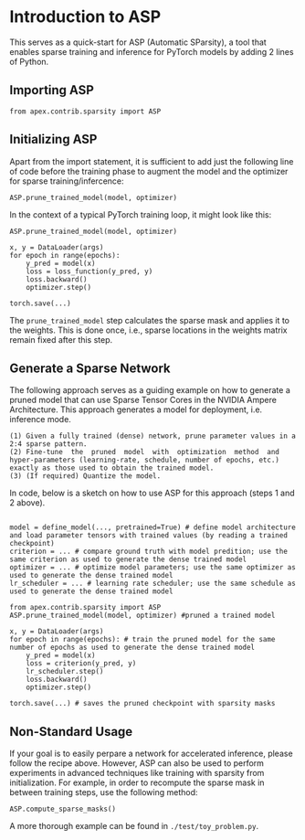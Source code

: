# Introduction to ASP

This serves as a quick-start for ASP (Automatic SParsity), a tool that enables sparse training and inference for PyTorch models by adding 2 lines of Python.

## Importing ASP
```
from apex.contrib.sparsity import ASP
```

## Initializing ASP

Apart from the import statement, it is sufficient to add just the following line of code before the training phase to augment the model and the optimizer for sparse training/infercence:
```
ASP.prune_trained_model(model, optimizer)
```

In the context of a typical PyTorch training loop, it might look like this:
```
ASP.prune_trained_model(model, optimizer)

x, y = DataLoader(args)
for epoch in range(epochs):
    y_pred = model(x)
    loss = loss_function(y_pred, y)
    loss.backward()
    optimizer.step()

torch.save(...)
```
The `prune_trained_model` step calculates the sparse mask and applies it to the weights. This is done once, i.e., sparse locations in the weights matrix remain fixed after this step. 

## Generate a Sparse Network

The following approach serves as a guiding example on how to generate a pruned model that can use Sparse Tensor Cores in the NVIDIA Ampere Architecture. This approach generates a model for deployment, i.e. inference mode.

```
(1) Given a fully trained (dense) network, prune parameter values in a 2:4 sparse pattern.
(2) Fine-tune  the  pruned  model  with  optimization  method  and  hyper-parameters (learning-rate, schedule, number of epochs, etc.) exactly as those used to obtain the trained model.
(3) (If required) Quantize the model.
```

In code, below is a sketch on how to use ASP for this approach (steps 1 and 2 above).

```

model = define_model(..., pretrained=True) # define model architecture and load parameter tensors with trained values (by reading a trained checkpoint)
criterion = ... # compare ground truth with model predition; use the same criterion as used to generate the dense trained model
optimizer = ... # optimize model parameters; use the same optimizer as used to generate the dense trained model
lr_scheduler = ... # learning rate scheduler; use the same schedule as used to generate the dense trained model

from apex.contrib.sparsity import ASP     
ASP.prune_trained_model(model, optimizer) #pruned a trained model

x, y = DataLoader(args)
for epoch in range(epochs): # train the pruned model for the same number of epochs as used to generate the dense trained model
    y_pred = model(x)
    loss = criterion(y_pred, y)
    lr_scheduler.step()
    loss.backward()
    optimizer.step()

torch.save(...) # saves the pruned checkpoint with sparsity masks 
```

## Non-Standard Usage

If your goal is to easily perpare a network for accelerated inference, please follow the recipe above.  However, ASP can also be used to perform experiments in advanced techniques like training with sparsity from initialization. For example, in order to recompute the sparse mask in between training steps, use the following method:

```
ASP.compute_sparse_masks()
```

A more thorough example can be found in `./test/toy_problem.py`. 





